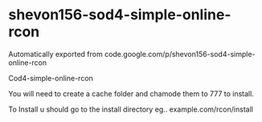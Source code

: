 # shevon156-sod4-simple-online-rcon
Automatically exported from code.google.com/p/shevon156-sod4-simple-online-rcon


Cod4-simple-online-rcon

You will need to create a cache folder and chamode them to 777 to install.

To Install u should go to the install directory eg.. example.com/rcon/install
